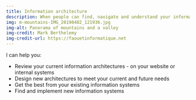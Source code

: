 ```yaml
---
title: Information architecture
description: When people can find, navigate and understand your information, they are much more likely to buy what you're selling, or to work in the way you need them to work.
img: m-mountains-IMG_20190402_121936.jpg
img-alt: Panorama of mountains and a valley
img-credit: Mark Berthelemy
img-credit-url: https://faouetinformatique.net
---
```

I can help you:

- Review your current information architectures - on your website or internal systems
- Design new architectures to meet your current and future needs
- Get the best from your existing information systems
- Find and implement new information systems